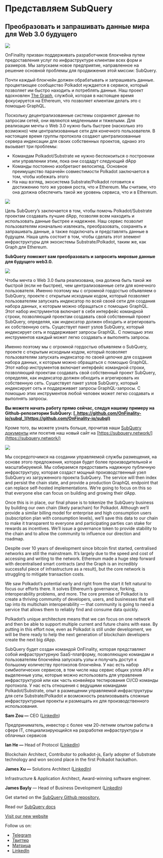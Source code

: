# Представляем SubQuery

## Преобразовать и запрашивать данные мира для Web 3.0 будущего

![](https://miro.medium.com/max/1400/1*J5u22qNxndcuCrFJ1mfGqg.png)

OnFinality призван поддерживать разработчиков блокчейна путем предоставления услуг по инфраструктуре клиентам всех форм и размеров. Мы запускаем новое предприятие, направленное на решение основной проблемы для продвижения этой миссии: SubQuery.

Почти каждый блокчейн должен обрабатывать и запрашивать данные. процветающее сообщество Polkadot нуждается в сервисе, который позволяет им быстро находить и потреблять данные. Наш проект вдохновлен [The Graph](https://thegraph.com/), службой, которая в настоящее время фокусируется на Ethereum, что позволяет клиентам делать это с помощью GraphQL.

Поскольку децентрализованные системы сохраняют данные по запросам сетей, они являются медленными и тяжелыми. Для реализации мечты о Web 3.0 нужно быть быстрее (насколько это возможно) чем централизованные сети для конечного пользователя. В настоящее время группы протокола создают централизованные сервера индексации для своих собственных проектов, однако это вызывает три проблемы:

- Командам Polkadot/Substrate не нужно беспокоиться о построении или управлении этим, пока они создадут следующий dApp
- Команды постоянно изобретают велосипед. Основное преимущество парачейн совместимости Polkadot заключается в том, чтобы избежать этого
- На наш взгляд, экосистема Substrate/Polkadot готовится к достижению того же уровня роста, что и Ethereum. Мы считаем, что она должна обеспечить такой же уровень сервиса, что и в Ethereum.

![](https://miro.medium.com/max/1400/1*l4b4BXWkczVDaHyv30lLQQ.png)

Цель SubQuery’s заключается в том, чтобы помочь Polkadot/Substrate проектам создавать лучшие dApp, позволяя всем находить и использовать данные быстрее и надежнее. Наш сервис позволит пользователям изначально извлекать, преобразовать, сохранять и запрашивать данные, а также подключать и представлять данные в будущем. Наша цель состоит в том, чтобы сделать этот элемент инфраструктуры для экосистемы Substrate/Polkadot, таким же, как Graph для Ethereum.

**SubQuery поможет вам преобразовать и запросить мировые данные для будущего web3.0.**

![](https://miro.medium.com/max/1000/1*IHstJG-hBwQzicLdWkGR5w.png)

Чтобы мечта о Web 3.0 была реализована, она должна быть такой же быстрой (если не быстрее), чем централизованные сети для конечного пользователя. Именно поэтому мы с огромной гордостью объявляем о SubQuery, проекте с открытым исходным кодом, который позволяет пользователям запускать индексатор по всей своей сети для создания набора данных, к которым можно обращаться с помощью GraphQL. Этот набор инструментов включает в себя интерфейс командной строки, позволяющий проектам создавать свой собственный проект SubQuery, определяя, как индексатор должен обходить и агрегировать их собственную сеть. Существует пакет узлов SubQuery, который индексирует сеть и поддерживает запросы GraphQL. С помощью этих инструментов каждый может легко создавать и выполнять запросы.

Именно поэтому мы с огромной гордостью объявляем о SubQuery, проекте с открытым исходным кодом, который позволяет пользователям запускать индексатор по своей цепочке для создания набора данных, к которым можно обращаться с помощью GraphQL. Этот набор инструментов включает интерфейс командной строки, позволяющий проектам создавать свой собственный проект SubQuery, определяя, как индексатор должен обходить и агрегировать их собственную сеть. Существует пакет узлов SubQuery, который индексирует сеть и поддерживает запросы GraphQL-запросы. С помощью этих инструментов любой человек может легко создавать и выполнять запросы.

**Вы можете начать работу прямо сейчас, следуя нашему примеру на Github-репозитории SubQuery: [_https://github.com/OnFinality-io/subql_](https://github.com/OnFinality-io/subql)**

Кроме того, вы можете узнать больше, прочитав наши [SubQuery документы](https://doc.subquery.network/) или посетив наш новый сайт на [https://subquery.network/](https://subquery.network/)

![](https://miro.medium.com/max/1000/1*3oA1Hvns1vrImTsmowO_Jw.png)

Мы сосредоточимся на создании управляемой службы размещения, на основе этого предложения, которая будет более производительной и масштабируемой. Мы собираемся предоставить надежную публичную инфраструктуру, которая создаст мощный производственный узел SubQuery из загруженного проекта SubQuery. The service will then index and persist the chain state, and provide a production GraphQL endpoint that can replace self-hosted implementations. We’re going to focus on this so that everyone else can focus on building and growing their dApp.

Once this is in place, our final phase is to tokenize the SubQuery business by building our own chain (likely parachain) for Polkadot. Although we’ll provide a similar billing model for enterprise and high consumption users (subscription plan with consumption levels), we’ll save this data to our chain to make it transparent to everyone and participating parties can stake for rewards as incentives. We’ll issue a governance token to provide stability to the chain and to allow the community to influence our direction and roadmap.

Despite over 10 years of development since bitcoin first started, centralised networks are still the mainstream. It’s largely due to the speed and cost of accessing and writing to the network. Ethereum made a huge step forward with decentralised smart contracts (and the Graph is an incredibly successful piece of infrastructure as a result), but the core network is struggling to mitigate transaction costs.

We saw Polkadot’s potential early and right from the start it felt natural to focus our efforts there. It solves Ethereum’s governance, forking, interoperability problems, and more. The core premise of Polkadot is to create a thriving community of developers, users, and businesses that will tap into its multichain interoperability — that community is going to need a service that allows them to reliably find and consume data quickly.

Polkadot’s unique architecture means that we can focus on one network and then be able to support multiple current and future chains with ease. By putting in this effort now, even as Polkadot is still under development, we will be there ready to help the next generation of blockchain developers create the next big dApp.

SubQuery будет создан командой OnFinality, которая представляет собой инфраструктурную SaaS-платформу, позволяющую командам и пользователям блокчейна запускать узлы и получать доступ к большому количеству протоколов блокчейна. У нас есть набор симбиотических сервисов, в том числе наш сервис общих узлов API и выделенные узлы, которые можно использовать для управления инфраструктурой или как часть конвейера тестирования CI/CD команды протокола. У нас есть отношения с ведущими командами Polkadot/Substrate, опыт в размещении управляемой инфраструктуры для сети Substrate/Polkadot и возможность реализовывать сложные инфраструктурные проекты и размещать их для производственного использования.

**Sam Zou —** CEO ([LinkedIn](https://www.linkedin.com/in/sam-zou-5b8169a/))

Предприниматель, инвестор с более чем 20-летним опытом работы в сфере IT, специализирующийся на разработке инфраструктуры и облачных сервисов

**Ian He —** Head of Protocol ([LinkedIn](https://www.linkedin.com/in/yin-he-7a266345/))

Blockchain Architect, Contributor to polkadot-js, Early adopter of Substrate technology and won second place in the first Polkadot hackathon.

**James Xu —** Solutions Architect ([LinkedIn](https://www.linkedin.com/in/zhexu/))

Infrastructure & Application Architect, Award-winning software engineer.

**James Bayly** — Head of Business Development ([LinkedIn](https://www.linkedin.com/in/james-bayly/))

Get started on the [SubQuery Github repository.](https://github.com/OnFinality-io/subql)

Read our [SubQuery docs](https://doc.subquery.network/)

[Visit our new website](https://subquery.network/)

Follow us on:

- [Telegram](https://t.me/subquerynetwork)
- [Твиттер](https://twitter.com/subquerynetwork)
- [Матрица](https://matrix.to/#/%23subquery:matrix.org)
- [LinkedIn](https://www.linkedin.com/company/subquery)
